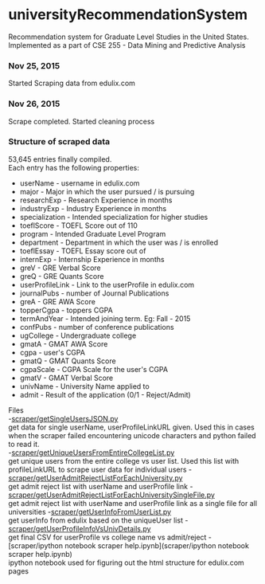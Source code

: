 # universityRecommendationSystem
Recommendation system for Graduate Level Studies in the United States. Implemented as a part of CSE 255 - Data Mining and Predictive Analysis

### Nov 25, 2015
Started Scraping data from edulix.com

### Nov 26, 2015
Scrape completed. Started cleaning process

### Structure of scraped data
53,645 entries finally compiled.  
Each entry has the following properties:
- userName - username in edulix.com
- major - Major in which the user pursued / is pursuing
- researchExp - Research Experience in months
- industryExp - Industry Experience in months
- specialization - Intended specialization for higher studies
- toeflScore - TOEFL Score out of 110
- program - Intended Graduate Level Program 
- department - Department in which the user was / is enrolled
- toeflEssay - TOEFL Essay score out of 
- internExp - Internship Experience in months
- greV - GRE Verbal Score
- greQ - GRE Quants Score
- userProfileLink - Link to the userProfile in edulix.com
- journalPubs - number of Journal Publications
- greA - GRE AWA Score
- topperCgpa - toppers CGPA
- termAndYear - Intended joining term. Eg: Fall - 2015
- confPubs - number of conference publications
- ugCollege - Undergraduate college
- gmatA - GMAT AWA Score
- cgpa - user's CGPA
- gmatQ - GMAT Quants Score
- cgpaScale - CGPA Scale for the user's CGPA
- gmatV - GMAT Verbal Score
- univName - University Name applied to
- admit - Result of the application (0/1 - Reject/Admit)

Files  
-[scraper/getSingleUsersJSON.py](scraper/getSingleUsersJSON.py)  
	get data for single userName, userProfileLinkURL given. Used this in cases when the scraper failed encountering unicode characters and python failed to read it.  
-[scraper/getUniqueUsersFromEntireCollegeList.py](scraper/getUniqueUsersFromEntireCollegeList.py)  
	get unique users from the entire college vs user list. Used this list with profileLinkURL to scrape user data for individual users
-[scraper/getUserAdmitRejectListForEachUniversity.py](scraper/getUserAdmitRejectListForEachUniversity.py)  
	get admit reject list with userName and userProfile link
-[scraper/getUserAdmitRejectListForEachUniversitySingleFile.py](scraper/getUserAdmitRejectListForEachUniversitySingleFile.py)  
	get admit reject list with userName and userProfile link as a single file for all universities
-[scraper/getUserInfoFromUserList.py](scraper/getUserInfoFromUserList.py)  
	get userInfo from edulix based on the uniqueUser list
-[scraper/getUserProfileInfoVsUnivDetails.py](scraper/getUserProfileInfoVsUnivDetails.py)  
	get final CSV for userProfile vs college name vs admit/reject
-[scraper/ipython notebook scraper help.ipynb](scraper/ipython notebook scraper help.ipynb)  
	ipython notebook used for figuring out the html structure for edulix.com pages